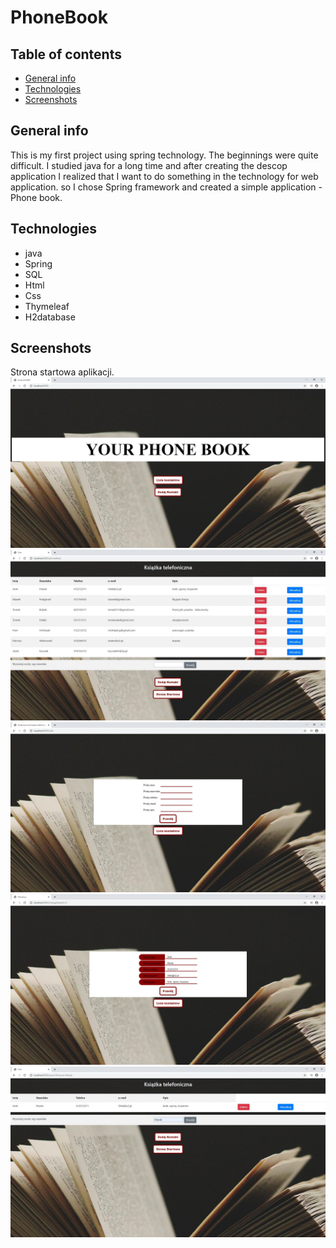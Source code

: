 # PhoneBook

## Table of contents
* [General info](#general-info)
* [Technologies](#technologies)
* [Screenshots](#screenshots)

## General info
This is my first project using spring technology. The beginnings were quite difficult. 
I studied java for a long time and after creating the descop application I realized that I want to do something 
in the technology for web application. so I chose Spring framework and created a simple application - Phone book.

## Technologies
* java
* Spring
* SQL
* Html
* Css
* Thymeleaf
* H2database

## Screenshots
Strona startowa aplikacji.
![Example screenshot](./img/start.jpg)
![Example screenshot](./img/ksiazka.jpg)
![Example screenshot](./img/dodaj.jpg)
![Example screenshot](./img/aktualizuj.jpg)
![Example screenshot](./img/wyszukaj.jpg)
